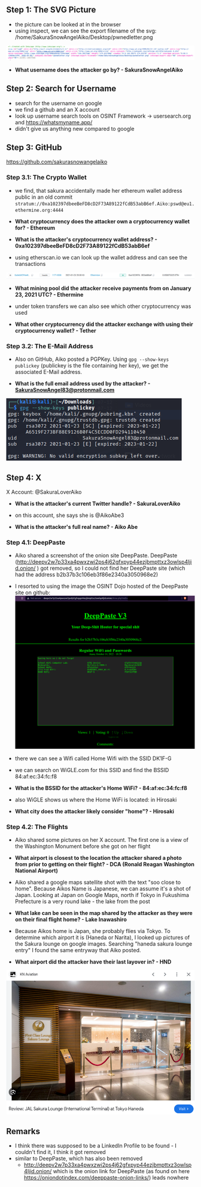 ## Step 1: The SVG Picture

- the picture can be looked at in the browser
- using inspect, we can see the export filename of the svg: /home/SakuraSnowAngelAiko/Desktop/pwnedletter.png

![Pasted image 20250711213342.png](https://github.com/gernia/CTF_writeups/blob/main/Sakura/imgs/Pasted%20image%2020250711213342.png)

- **What username does the attacker go by? - SakuraSnowAngelAiko**
## Step 2: Search for Username

- search for the username on google
- we find a github and an X account
- look up username search tools on OSINT Framework -> usersearch.org and https://whatsmyname.app/
- didn't give us anything new compared to google

## Step 3: GitHub 
https://github.com/sakurasnowangelaiko

### Step 3.1: The Crypto Wallet
- we find, that sakura accidentally made her ethereum wallet address public in an old commit `stratum://0xa102397dbeeBeFD8cD2F73A89122fCdB53abB6ef.Aiko:pswd@eu1.ethermine.org:4444`

- **What cryptocurrency does the attacker own a cryptocurrency wallet for? - Ethereum**
- **What is the attacker's cryptocurrency wallet address? - 0xa102397dbeeBeFD8cD2F73A89122fCdB53abB6ef** 

- using etherscan.io we can look up the wallet address and can see the transactions

![Pasted image 20250712212707.png](https://github.com/gernia/CTF_writeups/blob/main/Sakura/imgs/Pasted%20image%2020250712212707.png)
- **What mining pool did the attacker receive payments from on January 23, 2021 UTC? - Ethermine**

- under token transfers we can also see which other cryptocurrency was used

- **What other cryptocurrency did the attacker exchange with using their cryptocurrency wallet? - Tether**

### Step 3.2: The E-Mail Address
- Also on GitHub, Aiko posted a PGPKey. Using `gpg --show-keys publickey` (publickey is the file containing her key), we get the associated E-Mail address.

- **What is the full email address used by the attacker? - SakuraSnowAngel83@protonmail.com**

![Pasted image 20250712212251.png](https://github.com/gernia/CTF_writeups/blob/main/Sakura/imgs/Pasted%20image%2020250712212251.png)
		
## Step 4: X
X Account: @SakuraLoverAiko
- **What is the attacker's current Twitter handle? - SakuraLoverAiko**
  
-  on this account, she says she is @AikoAbe3
  - **What is the attacker's full real name? - Aiko Abe**

### Step 4.1: DeepPaste
- Aiko shared a screenshot of the onion site DeepPaste. DeepPaste (http://deepv2w7p33xa4pwxzwi2ps4j62gfxpyp44ezjbmpttxz3owlsp4ljid.onion/ ) got removed, so I could not find her DeepPaste site (which had the address b2b37b3c106eb3f86e2340a3050968e2)
- I resorted to using the image the OSINT Dojo hosted of the DeepPaste site on github:
![OSINT Dojo DeepPaste img](https://raw.githubusercontent.com/OsintDojo/public/main/deeppaste.png)
- there we can see a Wifi called Home Wifi with the SSID DK1F-G
- we can search on WiGLE.com for this SSID and find the BSSID 84:af:ec:34:fc:f8
- **What is the BSSID for the attacker's Home WiFi? - 84:af:ec:34:fc:f8**
  
- also WiGLE shows us where the Home WiFi is located: in Hirosaki
- **What city does the attacker likely consider "home"? - Hirosaki**
  
### Step 4.2: The Flights
- Aiko shared some pictures on her X account. The first one is a view of the Washington Monument before she got on her flight
- **What airport is closest to the location the attacker shared a photo from prior to getting on their flight? - DCA (Ronald Reagan Washington National Airport)**
   
- Aiko shared a google maps satellite shot with the text "soo close to home". Because Aikos Name is Japanese, we can assume it's a shot of Japan. Looking at Japan on Google Maps, north if Tokyo in Fukushima Prefecture is a very round lake - the lake from the post
- **What lake can be seen in the map shared by the attacker as they were on their final flight home? - Lake Inawashiro**
   
- Because Aikos home is Japan, she probably flies via Tokyo. To determine which airport it is (Haneda or Narita), I looked up pictures of the Sakura lounge on google images. Searching "haneda sakura lounge entry" I found the same entryway that Aiko posted.
- **What airport did the attacker have their last layover in? - HND**
  
 ![Pasted image 20250712233034.png](https://github.com/gernia/CTF_writeups/blob/main/Sakura/imgs/Pasted%20image%2020250712233034.png)


## Remarks
- I think there was supposed to be a LinkedIn Profile to be found - I couldn't find it, I think it got removed
- similar to DeepPaste, which has also been removed 
	- http://deepv2w7p33xa4pwxzwi2ps4j62gfxpyp44ezjbmpttxz3owlsp4ljid.onion/ which is the onion link for DeepPaste (as found on here https://oniondotindex.com/deeppaste-onion-links/) leads nowhere

	
